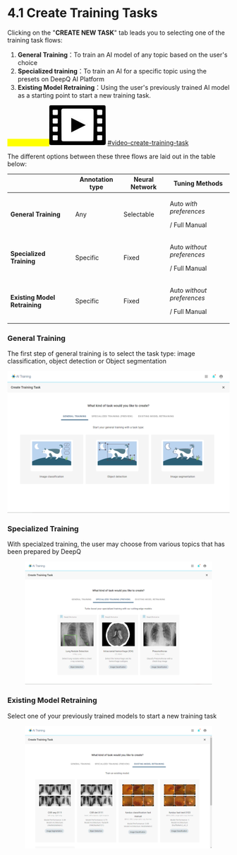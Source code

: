 # 4.1 Create Training Tasks

Clicking on the "**CREATE NEW TASK**" tab leads you to selecting one of the training task flows:

1. **General Training**：To train an AI model of any topic based on the user's choice
2. **Specialized training**：To train an AI for a specific topic using the presets on DeepQ AI Platform
3. **Existing Model Retraining**：Using the user's previously trained AI model as a starting point to start a new training task.

<mark style="color:yellow;">Tutorial Video:</mark><img src="../../.gitbook/assets/video-icon-small.jpg" alt="" data-size="line"> [#video-create-training-task](../../tutorial-videos/model-training-inference.md#video-create-training-task "mention")

The different options between these three flows are laid out in the table below:

|                               | Annotation type | Neural Network | Tuning Methods                                                |
| ----------------------------- | --------------- | -------------- | ------------------------------------------------------------- |
| **General Training**          | Any             | Selectable     | <p>Auto <em>with preferences</em></p><p>/ Full Manual</p>     |
| **Specialized Training**      | Specific        | Fixed          | <p>Auto <em>without preferences</em> </p><p>/ Full Manual</p> |
| **Existing Model Retraining** | Specific        | Fixed          | <p>Auto <em>without preferences</em> </p><p>/ Full Manual</p> |

### General Training

The first step of general training is to select the task type: image classification, object detection or Object segmentation

![](../../.gitbook/assets/con-4-1-1-2.3.png)

### Specialized Training

With specialzed training, the user may choose from various topics that has been prepared by DeepQ

<figure><img src="../../.gitbook/assets/con-4-1-2-2.3.png" alt=""><figcaption></figcaption></figure>

### Existing Model Retraining

Select one of your previously trained models to start a new training task

<figure><img src="../../.gitbook/assets/con-4-1-3-2.3.png" alt=""><figcaption></figcaption></figure>
